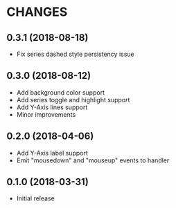 CHANGES
=======

0.3.1 (2018-08-18)
------------------

* Fix series dashed style persistency issue

0.3.0 (2018-08-12)
------------------

* Add background color support
* Add series toggle and highlight support
* Add Y-Axis lines support
* Minor improvements

0.2.0 (2018-04-06)
------------------

* Add Y-Axis label support
* Emit "mousedown" and "mouseup" events to handler

0.1.0 (2018-03-31)
------------------

* Initial release
